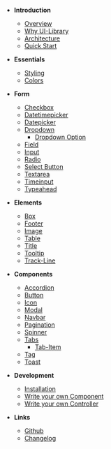 - **Introduction**

  - [Overview](home.md)
  - [Why UI-Library](docs/introduction/why.md)
  - [Architecture](docs/introduction/architecture.md)
  - [Quick Start](docs/introduction/quick-start.md)

- **Essentials**
  - [Styling](docs/essentials/styling.md)
  - [Colors](docs/essentials/colors.md)

- **Form**

  - [Checkbox](docs/elements/checkbox.md)
  - [Datetimepicker](components/datetimepicker/readme.md)
  - [Datepicker](components/datepicker/readme.md)
  - [Dropdown](components/dropdown/readme.md)
    - [Dropdown Option](components/dropdown-option/readme.md)
  - [Field](components/field/readme.md)
  - [Input](docs/elements/input.md)
  - [Radio](docs/elements/radio.md)
  - [Select Button](docs/elements/select-button.md)
  - [Textarea](docs/elements/textarea.md)
  - [Timeinput](components/timeinput/readme.md)
  - [Typeahead](components/dropdown/readme.md?id=typeahead)
  
- **Elements**

  - [Box](docs/elements/box.md)
  - [Footer](docs/elements/footer.md)
  - [Image](docs/elements/image.md)
  - [Table](docs/elements/table.md)
  - [Title](docs/elements/title.md)
  - [Tooltip](docs/elements/tooltip.md)
  - [Track-Line](docs/elements/track-line.md)

- **Components**

  - [Accordion](components/accordion/readme.md)
  - [Button](components/button/readme.md)
  - [Icon](components/icon/readme.md)
  - [Modal](components/modal/readme.md)
  - [Navbar](components/navbar/readme.md)
  - [Pagination](components/pagination/readme.md)
  - [Spinner](components/spinner/readme.md)
  - [Tabs](components/tabs/readme.md)
    - [Tab-Item](components/tab-item/readme.md)
  - [Tag](components/tag/readme.md)
  - [Toast](components/toast/readme.md)

- **Development**

  - [Installation](docs/development/installation.md)
  - [Write your own Component](docs/development/component.md)
  - [Write your own Controller](docs/development/controller.md)

- **Links**

  - [Github](https://github.com/baloise/ui-library)
  - [Changelog](https://github.com/baloise/ui-library/releases)
